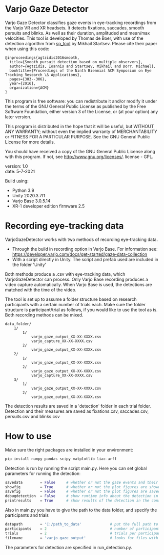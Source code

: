 # Varjo Gaze Detector

Varjo Gaze Detector classifies gaze events in eye-tracking recordings from the Varjo VR and XR headsets. It detects fixations, saccades, smooth persuits and blinks. As well as their duration, amplituded and mean/max velocities. 
This tool is developed by Thomas de Boer, with use of the detection algorithm from [sp_tool](https://github.com/MikhailStartsev/sp_tool) by Mikhail Startsev. Please cite their paper when using this code:

    @inproceedings{agtzidis2016smooth,
      title={Smooth pursuit detection based on multiple observers},
      author={Agtzidis, Ioannis and Startsev, Mikhail and Dorr, Michael},
      booktitle={Proceedings of the Ninth Biennial ACM Symposium on Eye Tracking Research \& Applications},
      pages={303--306},
      year={2016},
      organization={ACM}
    }

This program is free software: you can redistribute it and/or modify
it under the terms of the GNU General Public License as published by
the Free Software Foundation, either version 3 of the License, or
(at your option) any later version.

This program is distributed in the hope that it will be useful,
but WITHOUT ANY WARRANTY; without even the implied warranty of
MERCHANTABILITY or FITNESS FOR A PARTICULAR PURPOSE.  See the
GNU General Public License for more details.

You should have received a copy of the GNU General Public License along with this program. If not, see http://www.gnu.org/licenses/. license - GPL.

version: 1.0 \
date: 5-7-2021

Build using:
 - Python 3.9
 - Unity 2020.3.7f1
 - Varjo Base 3.0.5.14
 - XR-1 developer edition firmware 2.5

# Recording eye-tracking data
VarjoGazeDetector works with two methods of recording eye-tracking data. 
- Through the build in recording option in Varjo Base. For information see: https://developer.varjo.com/docs/get-started/gaze-data-collection
- With a script directly in Unity. The script and prefab used are included in the folder 'Unity'

Both methods produce a .csv with eye-tracking data, which VarjoGazeDetector can process. 
Only Varjo Base recording produces a video capture automatically. 
When Varjo Base is used, the detections are matched with the time of the video.

The tool is set up to assume a folder structure based on research participants with a certain number of trials each.
Make sure the folder structure is participant/trial as follows, if you would like to use the tool as is. Both recording methods can be mixed. 

    data_folder/
        1/
            1/
                varjo_gaze_output_XX-XX-XXXX.csv
                varjo_capture_XX-XX-XXXX.csv
            2/
                varjo_gaze_output_XX-XX-XXXX.csv
        2/
            1/
                varjo_gaze_output_XX-XX-XXXX.csv
            2/
                varjo_gaze_output_XX-XX-XXXX.csv
                varjo_capture_XX-XX-XXXX.csv
        3/
            1/
                varjo_gaze_output_XX-XX-XXXX.csv
            2/
                varjo_gaze_output_XX-XX-XXXX.csv

The detection results are saved in a 'detection' folder in each trial folder. 
Detection and their measures are saved as fixations.csv, saccades.csv, persuits.csv and blinks.csv

# How to use
Make sure the right packages are installed in your environment:
```bash
pip install numpy pandas scipy matplotlib liac-arff 
```

Detection is run by running the script main.py. Here you can set global parameters for running the detection:

```python
savedata        = False     # whether or not the gaze events and their measures are saved in .csv files
showfig         = True      # whether or not the plot figures are shown after detection
savefig         = False     # whether or not the plot figures are saved after detection
debugdetection  = False     # show runtime info about the detection in the console
printresults    = True      # show results of the detection in the console
```
Also in main.py you have to give the path to the data folder, and specify the participants and trials
```python
datapath        = 'C:/path_to_data'             # put the full path to your data here
participants    = 2                             # number of participants
trials          = 2                             # trials per participant
filename        = 'varjo_gaze_output'           # looks for files with this string in the name
```

The parameters for detection are specified in run_detection.py. 
